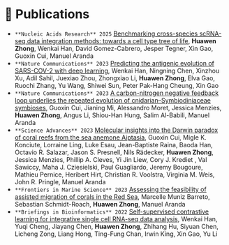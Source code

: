 # 📝 Publications 
- `**Nucleic Acids Research** 2025` [Benchmarking cross-species scRNA-seq data integration methods: towards a cell type tree of life](https://academic.oup.com/nar/article/53/1/gkae1316/7945393), **Huawen Zhong**, Wenkai Han, David Gomez-Cabrero, Jesper Tegner, Xin Gao, Guoxin Cui, Manuel Aranda 
- `**Nature Communications** 2023` [Predicting the antigenic evolution of SARS-COV-2 with deep learning](https://www.nature.com/articles/s41467-023-39199-6), Wenkai Han, Ningning Chen, Xinzhou Xu, Adil Sahil, Juexiao Zhou, Zhongxiao Li, **Huawen Zhong**, Elva Gao, Ruochi Zhang, Yu Wang, Shiwei Sun, Peter Pak-Hang Cheung, Xin Gao
- `**Nature Communications** 2023` [A carbon-nitrogen negative feedback loop underlies the repeated evolution of cnidarian–Symbiodiniaceae symbioses](https://www.nature.com/articles/s41467-023-42582-y), Guoxin Cui, Jianing Mi, Alessandro Moret, Jessica Menzies, **Huawen Zhong**, Angus Li, Shiou-Han Hung, Salim Al-Babili, Manuel Aranda  
- `**Science Advances** 2023` [Molecular insights into the Darwin paradox of coral reefs from the sea anemone Aiptasia](https://www.science.org/doi/10.1126/sciadv.adf7108), Guoxin Cui, Migle K. Konciute, Lorraine Ling, Luke Esau, Jean-Baptiste Raina, Baoda Han, Octavio R. Salazar, Jason S. Presnell, Nils Rädecker, **Huawen Zhong**, Jessica Menzies, Phillip A. Cleves, Yi Jin Liew, Cory J. Krediet , Val Sawiccy, Maha J. Cziesielski, Paul Guagliardo, Jeremy Bougoure, Mathieu Pernice, Heribert Hirt, Christian R. Voolstra, Virginia M. Weis, John R. Pringle, Manuel Aranda
- `**Frontiers in Marine Science** 2023` [Assessing the feasibility of assisted migration of corals in the Red Sea](https://www.frontiersin.org/journals/marine-science/articles/10.3389/fmars.2023.1181456/full), Marcelle Muniz Barreto, Sebastian Schmidt-Roach, **Huawen Zhong**, Manuel Aranda
- `**Briefings in Bioinformatics** 2022` [Self-supervised contrastive learning for integrative single cell RNA-seq data analysis](https://academic.oup.com/bib/article/23/5/bbac377/6695268), Wenkai Han, Yuqi Cheng, Jiayang Chen, **Huawen Zhong**, Zhihang Hu, Siyuan Chen, Licheng Zong, Liang Hong, Ting-Fung Chan, Irwin King, Xin Gao, Yu Li

